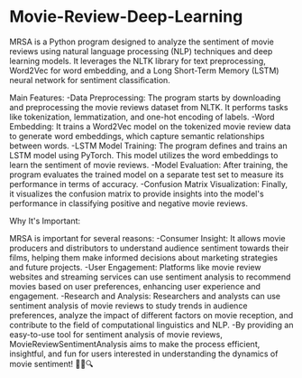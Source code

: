 # Movie-Review-Deep-Learning

MRSA is a Python program designed to analyze the sentiment of movie reviews using natural language processing (NLP) techniques and deep learning models. It leverages the NLTK library for text preprocessing, Word2Vec for word embedding, and a Long Short-Term Memory (LSTM) neural network for sentiment classification.

Main Features:
-Data Preprocessing: The program starts by downloading and preprocessing the movie reviews dataset from NLTK. It performs tasks like tokenization, lemmatization, and one-hot encoding of labels.
-Word Embedding: It trains a Word2Vec model on the tokenized movie review data to generate word embeddings, which capture semantic relationships between words.
-LSTM Model Training: The program defines and trains an LSTM model using PyTorch. This model utilizes the word embeddings to learn the sentiment of movie reviews.
-Model Evaluation: After training, the program evaluates the trained model on a separate test set to measure its performance in terms of accuracy.
-Confusion Matrix Visualization: Finally, it visualizes the confusion matrix to provide insights into the model's performance in classifying positive and negative movie reviews.

Why It's Important:

MRSA is important for several reasons:
-Consumer Insight: It allows movie producers and distributors to understand audience sentiment towards their films, helping them make informed decisions about marketing strategies and future projects.
-User Engagement: Platforms like movie review websites and streaming services can use sentiment analysis to recommend movies based on user preferences, enhancing user experience and engagement.
-Research and Analysis: Researchers and analysts can use sentiment analysis of movie reviews to study trends in audience preferences, analyze the impact of different factors on movie reception, and contribute to the field of computational linguistics and NLP.
-By providing an easy-to-use tool for sentiment analysis of movie reviews, MovieReviewSentimentAnalysis aims to make the process efficient, insightful, and fun for users interested in understanding the dynamics of movie sentiment! 🍿🎥🔍
